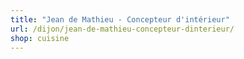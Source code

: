 ```yaml
---
title: "Jean de Mathieu - Concepteur d'intérieur"
url: /dijon/jean-de-mathieu-concepteur-dinterieur/
shop: cuisine
---
```

